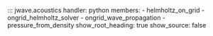 ::: jwave.acoustics
    handler: python
    members:
        - helmholtz_on_grid
        - ongrid_helmholtz_solver
        - ongrid_wave_propagation
        - pressure_from_density
    show_root_heading: true
    show_source: false